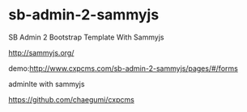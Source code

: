 # sb-admin-2-sammyjs
SB Admin 2 Bootstrap Template With Sammyjs

http://sammyjs.org/

demo:http://www.cxpcms.com/sb-admin-2-sammyjs/pages/#/forms


adminlte with sammyjs

https://github.com/chaegumi/cxpcms
